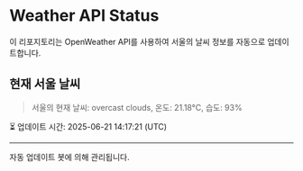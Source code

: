 
# Weather API Status

이 리포지토리는 OpenWeather API를 사용하여 서울의 날씨 정보를 자동으로 업데이트합니다.

## 현재 서울 날씨
> 서울의 현재 날씨: overcast clouds, 온도: 21.18°C, 습도: 93%

⏳ 업데이트 시간: 2025-06-21 14:17:21 (UTC)

---
자동 업데이트 봇에 의해 관리됩니다.
